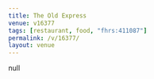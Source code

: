```yaml
---
title: The Old Express
venue: v16377
tags: [restaurant, food, "fhrs:411087"]
permalink: /v/16377/
layout: venue
---
```

null